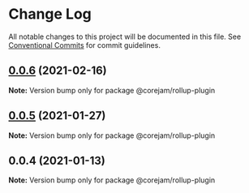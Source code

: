 # Change Log

All notable changes to this project will be documented in this file.
See [Conventional Commits](https://conventionalcommits.org) for commit guidelines.

## [0.0.6](https://github.com/corejam/corejam/compare/@corejam/rollup-plugin@0.0.4...@corejam/rollup-plugin@0.0.6) (2021-02-16)

**Note:** Version bump only for package @corejam/rollup-plugin





## [0.0.5](https://github.com/corejam/corejam/compare/@corejam/rollup-plugin@0.0.4...@corejam/rollup-plugin@0.0.5) (2021-01-27)

**Note:** Version bump only for package @corejam/rollup-plugin





## 0.0.4 (2021-01-13)

**Note:** Version bump only for package @corejam/rollup-plugin
